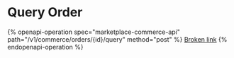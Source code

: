 # Query Order

{% openapi-operation spec="marketplace-commerce-api" path="/v1/commerce/orders/{id}/query" method="post" %}
[Broken link](broken-reference)
{% endopenapi-operation %}
